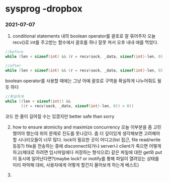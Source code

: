 # sysprog -dropbox
### 2021-07-07

1. conditional statements 내의 boolean operator를 괄호로 잘 묶어주자
오늘 recv()로 int를 주고받는 함수에서 괄호를 하나 잘못 쳐서 오후 내내 애를 먹었다.
```c
//before
while (len < sizeof(int) && (r = recv(sock, _data, sizeof(int)-len, 0) > 0))
```
```c
//after
while (len < sizeof(int) && (r = recv(sock, _data, sizeof(int)-len, 0)) > 0)
```
boolean operator를 사용할 때에는 그냥 아예 괄호로 구역을 확실하게 나누어줘도 될듯 하다
```c
//확실하게
while ((len < sizeof(int)) && 
       ((r = recv(sock, _data, sizeof(int)-len, 0)) > 0))
```
코드 한 줄이 길어질 수는 있겠지만 better safe than sorry

2. how to ensure atomicity and maximize concurrency
오늘 이부분을 좀 고민했어야 했는데 위의 문제로 진도를 못나갔다.
좀 더 깊이있게 생각해보면 고려해야할 시나리오들이 너무 많다.
lock이 필요한 곳이 어디고(list 접근, file read/write 등등?)
file을 전송하는 중에 disconnect되거나 server나 client가 죽으면 어떻게 하고(제대로 하려면 임시파일에다 저장하는 형식으로)
같은 파일에 대한 get와 put이 동시에 일어난다면?(maybe lock? or inotify를 통해 파일이 열려있는 상태를 미리 파악해 대비, 사용자에게 어떻게 할건지 물어보게 하는게 베스트)


3. 
